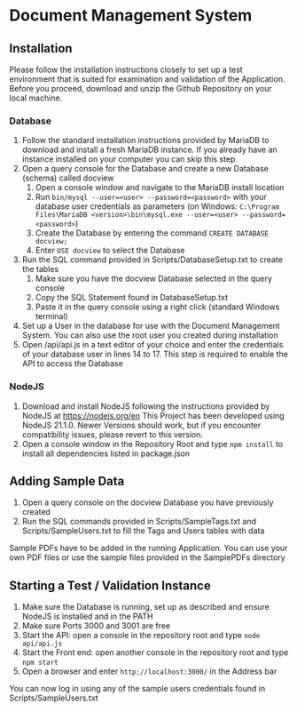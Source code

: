 # Document Management System

## Installation

Please follow the installation instructions closely to set up a test environment that is suited for examination and validation of the Application.
Before you proceed, download and unzip the Github Repository on your local machine.

### Database

1. Follow the standard installation instructions provided by MariaDB to download and install a fresh MariaDB instance. If you already have an instance installed on your computer you can skip this step.
2. Open a query console for the Database and create a new Database (schema) called docview
   1. Open a console window and navigate to the MariaDB install location
   2. Run `bin/mysql --user=<user> --password=<password>` with your database user credentials as parameters (on Windows: `C:\Program Files\MariaDB <version>\bin\mysql.exe --user=<user> --password=<password>`)
   3. Create the Database by entering the command `CREATE DATABASE docview;`
   4. Enter `USE docview` to select the Database
3. Run the SQL command provided in Scripts/DatabaseSetup.txt to create the tables
   1. Make sure you have the docview Database selected in the query console
   2. Copy the SQL Statement found in DatabaseSetup.txt
   3. Paste it in the query console using a right click (standard Windows terminal)
4. Set up a User in the database for use with the Document Management System. You can also use the root user you created during installation
5. Open /api/api.js in a text editor of your choice and enter the credentials of your database user in lines 14 to 17. This step is required to enable the API to access the Database

### NodeJS

1. Download and install NodeJS following the instructions provided by NodeJS at https://nodejs.org/en
This Project has been developed using NodeJS 21.1.0. Newer Versions should work, but if you encounter compatibility issues, please revert to this version.
2. Open a console window in the Repository Root and type `npm install` to install all dependencies listed in package.json

## Adding Sample Data

1. Open a query console on the docview Database you have previously created
2. Run the SQL commands provided in Scripts/SampleTags.txt and Scripts/SampleUsers.txt to fill the Tags and Users tables with data

Sample PDFs have to be added in the running Application. You can use your own PDF files or use the sample files provided in the SamplePDFs directory


## Starting a Test / Validation Instance
1. Make sure the Database is running, set up as described and ensure NodeJS is installed and in the PATH
2. Make sure Ports 3000 and 3001 are free
3. Start the API: open a console in the repository root and type `node api/api.js`
4. Start the Front end: open another console in the repository root and type `npm start`
5. Open a browser and enter `http://localhost:3000/` in the Address bar

You can now log in using any of the sample users credentials found in Scripts/SampleUsers.txt